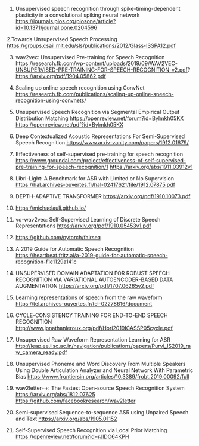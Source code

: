 1. Unsupervised speech recognition through spike-timing-dependent plasticity in a convolutional spiking neural network
https://journals.plos.org/plosone/article?id=10.1371/journal.pone.0204596

2.Towards Unsupervised Speech Processing 
https://groups.csail.mit.edu/sls/publications/2012/Glass-ISSPA12.pdf

3. wav2vec: Unsupervised Pre-training for Speech Recognition
https://research.fb.com/wp-content/uploads/2019/09/WAV2VEC-UNSUPERVISED-PRE-TRAINING-FOR-SPEECH-RECOGNITION-v2.pdf?
https://arxiv.org/pdf/1904.05862.pdf

4. Scaling up online speech recognition using ConvNet
https://research.fb.com/publications/scaling-up-online-speech-recognition-using-convnets/

5. Unsupervised Speech Recognition via Segmental Empirical Output Distribution Matching
https://openreview.net/forum?id=Bylmkh05KX
https://openreview.net/pdf?id=Bylmkh05KX

6. Deep Contextualized Acoustic Representations For Semi-Supervised Speech Recognition
https://www.arxiv-vanity.com/papers/1912.01679/

7. Effectiveness of self-supervised pre-training for speech recognition
https://www.groundai.com/project/effectiveness-of-self-supervised-pre-training-for-speech-recognition/1
https://arxiv.org/abs/1911.03912v1

8. Libri-Light: A Benchmark for ASR with Limited or No Supervision
https://hal.archives-ouvertes.fr/hal-02417621/file/1912.07875.pdf

9. DEPTH-ADAPTIVE TRANSFORMER
https://arxiv.org/pdf/1910.10073.pdf

10. https://michaelauli.github.io/

11. vq-wav2vec: Self-Supervised Learning of Discrete Speech Representations
https://arxiv.org/pdf/1910.05453v1.pdf

12. https://github.com/pytorch/fairseq

13. A 2019 Guide for Automatic Speech Recognition
https://heartbeat.fritz.ai/a-2019-guide-for-automatic-speech-recognition-f1e1129a141c

14. UNSUPERVISED DOMAIN ADAPTATION FOR ROBUST SPEECH RECOGNITION VIA VARIATIONAL AUTOENCODER-BASED DATA AUGMENTATION
https://arxiv.org/pdf/1707.06265v2.pdf

15. Learning representations of speech from the raw waveform
https://tel.archives-ouvertes.fr/tel-02278616/document

16. CYCLE-CONSISTENCY TRAINING FOR END-TO-END SPEECH RECOGNITION
http://www.jonathanleroux.org/pdf/Hori2019ICASSP05cycle.pdf 

17. Unsupervised Raw Waveform Representation Learning for ASR
http://leap.ee.iisc.ac.in/navigation/publications/papers/Purvi_IS2019_raw_camera_ready.pdf  

18. Unsupervised Phoneme and Word Discovery From Multiple Speakers Using Double Articulation Analyzer and Neural Network With Parametric Bias
https://www.frontiersin.org/articles/10.3389/frobt.2019.00092/full  

19. wav2letter++: The Fastest Open-source Speech Recognition System
https://arxiv.org/abs/1812.07625  
https://github.com/facebookresearch/wav2letter  

20. Semi-supervised Sequence-to-sequence ASR using Unpaired Speech and Text
https://arxiv.org/abs/1905.01152

21. Self-Supervised Speech Recognition via Local Prior Matching
https://openreview.net/forum?id=rJlDO64KPH



